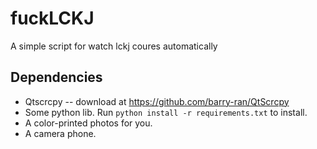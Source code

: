 # fuckLCKJ
A simple script for watch lckj coures automatically

## Dependencies
  - Qtscrcpy -- download at https://github.com/barry-ran/QtScrcpy
  - Some python lib. Run `python install -r requirements.txt` to install.
  - A color-printed photos for you.
  - A camera phone.
  
